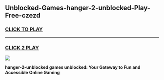 
## Unblocked-Games-hanger-2-unblocked-Play-Free-czezd
<h3>
<a href="https://premium76.site?title=hanger-2-unblocked&ref=12A">CLICK TO PLAY</a></h3>
<hr>

<h3>
<a href="https://premium76.site?title=hanger-2-unblocked&ref=12A">CLICK 2 PLAY</a>
  
</h3>

<a href="https://premium76.site?title=hanger-2-unblocked&ref=12A"><img src="https://clearcache.store/games.png"></a>


**hanger-2-unblocked games unblocked: Your Gateway to Fun and Accessible Online Gaming**
